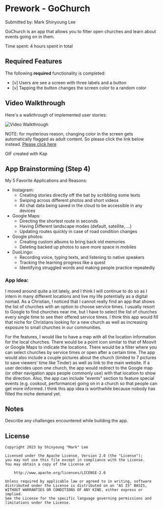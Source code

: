 # Prework - GoChurch

Submitted by: Mark Shinyoung Lee

GoChurch is an app that allows you to filter open churches and learn about events going on in them.

Time spent: 4 hours spent in total

## Required Features

The following **required** functionality is completed:

- [v] Users are see a screen with three labels and a button
- [v] Tapping the button changes the screen color to a random color
 
## Video Walkthrough

Here's a walkthrough of implemented user stories:
<!-- Bare bone feature recording: https://imgur.com/a/LEvHi6T -->
<img src='![](https://imgur.com/a/GYXVvI3.gif)' title='Video Walkthrough' width='' alt='Video Walkthrough' />

NOTE: for mysterious reason, changing color in the screen gets automatically flagged as adult content. So please click the link below instead.
<a href="https://imgur.com/a/GYXVvI3.gif">Please click here</a>

<!-- Replace this with whatever GIF tool you used! -->
GIF created with Kap 
<!-- Recommended tools:
[Kap](https://getkap.co/) for macOS
[ScreenToGif](https://www.screentogif.com/) for Windows
[peek](https://github.com/phw/peek) for Linux. -->

## App Brainstorming (Step 4)

My 5 Favorite Applications and Reasons:
- Instagram:
    * Creating stories directly off the bat by scribbling some texts
    * Swiping across different photos and short videos
    * All chat data being saved in the cloud to be accessible in any devices
- Google Maps:
    * Directing the shortest route in seconds
    * Having Different landscape modes (default, satellite, ...)
    * Updating routes quickly in case of road condition changes
- Google photos:
    * Creating custom albums to bring back old memories
    * Deleting backed up photos to save more space in mobiles
- DuoLingo:
    * Recording voice, typing texts, and listening to native speakers
    * Tracking the learning progress like a quest
    * Identifying struggled words and making people practice repeatedly
    
### App Idea:
I moved around quite a lot lately, and I think I will continue to do so as I intern in many different locations and live my life potentially as a digital nomad. As a Christian, I noticed that I cannot really find an app that shows the list of churches with an option to choose service times. I usually resort to Google to find churches near me, but I have to select the list of churches every single time to see their offered service times. I think this app would fill that niche for Christians looking for a new church as well as increasing exposure to small churches in our communities.

For the features, I would like to have a map with all the location information for the local churches. There would be a point icon similar to that of Moovit or Google Maps to indicate the locations. There would be a filter where you can select churches by service times or open after a certain time. The app would also include a couple pictures about the church (limited to 7 pictures to save viewers' time like Tinder) as well as link to the main website. If a user decides upon one church, the app would redirect to the Google map (or other navigation apps people commonly use) with that location to show the direction. Also, the app can include "events" section to feature special events (e.g. cookout, performance) going on in a church so that people can get more informed. I think this app idea is worthwhile because nobody has filled the niche demand yet.

## Notes

Describe any challenges encountered while building the app.

## License

    Copyright 2023 by Shinyoung "Mark" Lee

    Licensed under the Apache License, Version 2.0 (the "License");
    you may not use this file except in compliance with the License.
    You may obtain a copy of the License at

        http://www.apache.org/licenses/LICENSE-2.0

    Unless required by applicable law or agreed to in writing, software
    distributed under the License is distributed on an "AS IS" BASIS,
    WITHOUT WARRANTIES OR CONDITIONS OF ANY KIND, either express or implied.
    See the License for the specific language governing permissions and
    limitations under the License.
